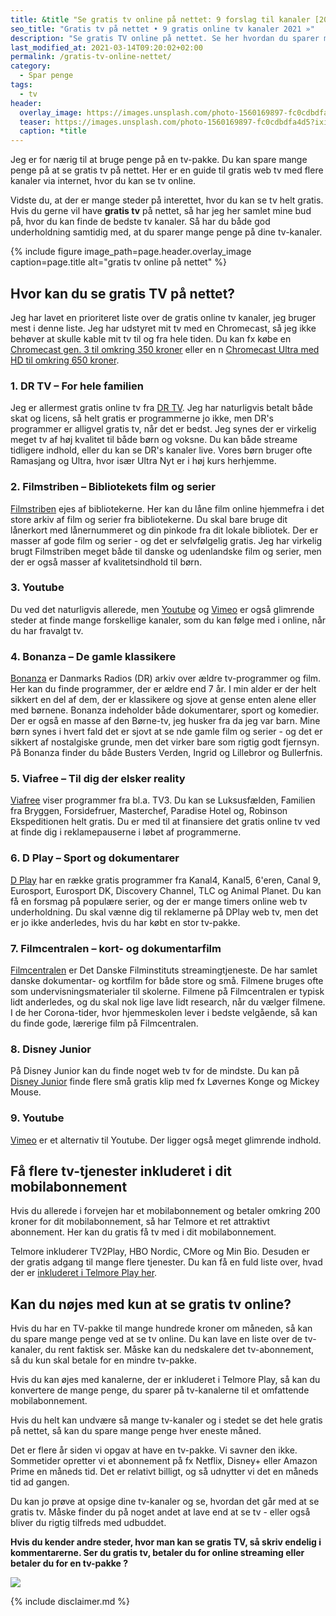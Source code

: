 ```yaml
---
title: &title "Se gratis tv online på nettet: 9 forslag til kanaler [2021]"
seo_title: "Gratis tv på nettet • 9 gratis online tv kanaler 2021 »"
description: "Se gratis TV online på nettet. Se her hvordan du sparer mange penge på tv allerede i dag. Du kan nemlig allerede se rigtig meget tv på nettet. Se her hvordan!"
last_modified_at: 2021-03-14T09:20:02+02:00
permalink: /gratis-tv-online-nettet/
category:
  - Spar penge
tags:
  - tv
header:
  overlay_image: https://images.unsplash.com/photo-1560169897-fc0cdbdfa4d5?ixid=MXwxMjA3fDB8MHxwaG90by1wYWdlfHx8fGVufDB8fHw%3D&ixlib=rb-1.2.1&auto=format&fit=crop&w=1952&q=80
  teaser: https://images.unsplash.com/photo-1560169897-fc0cdbdfa4d5?ixid=MXwxMjA3fDB8MHxwaG90by1wYWdlfHx8fGVufDB8fHw%3D&ixlib=rb-1.2.1&auto=format&fit=crop&w=400&q=80
  caption: *title
---
```


Jeg er for nærig til at bruge penge på en tv-pakke. Du kan spare mange penge på at se gratis tv på nettet. Her er en guide til gratis web tv med flere kanaler via internet, hvor du kan se tv online.

Vidste du, at der er mange steder på interettet, hvor du kan se tv helt gratis. Hvis du gerne vil have **gratis tv** på nettet, så har jeg her samlet mine bud på, hvor du kan finde de bedste tv kanaler. Så har du både god underholdning samtidig med, at du sparer mange penge på dine tv-kanaler.

{% include figure image_path=page.header.overlay_image caption=page.title alt="gratis tv online på nettet" %}

## Hvor kan du se gratis TV på nettet?

Jeg har lavet en prioriteret liste over de gratis online tv kanaler, jeg bruger mest i denne liste. Jeg har udstyret mit tv med en Chromecast, så jeg ikke behøver at skulle kable mit tv til og fra hele tiden. Du kan fx købe en [Chromecast gen. 3 til omkring 350 kroner](https://www.partner-ads.com/dk/klikbanner.php?partnerid=28187&bannerid=67757&htmlurl=https://www.proshop.dk/Streamingenheder/Google-Chromecast-3/2685248) eller en n [Chromecast Ultra med HD til omkring 650 kroner](https://www.partner-ads.com/dk/klikbanner.php?partnerid=28187&bannerid=67757&htmlurl=https://www.proshop.dk/Streamingenheder/Google-Chromecast-Ultra/2573052).

### 1. DR TV – For hele familien

Jeg er allermest gratis online tv fra [DR TV](https://www.dr.dk/tv). Jeg har naturligvis betalt både skat og licens, så helt gratis er programmerne jo ikke, men DR's programmer er alligvel gratis tv, når det er bedst. Jeg synes der er virkelig meget tv af høj kvalitet til både børn og voksne. Du kan både streame tidligere indhold, eller du kan se DR's kanaler live. Vores børn bruger ofte Ramasjang og Ultra, hvor især Ultra Nyt er i høj kurs herhjemme.

### 2. Filmstriben – Bibliotekets film og serier

[Filmstriben](https://fjernleje.filmstriben.dk/) ejes af bibliotekerne. Her kan du låne film online hjemmefra i det store arkiv af film og serier fra bibliotekerne. Du skal bare bruge dit lånerkort med lånernummeret og din pinkode fra dit lokale bibliotek. Der er masser af gode film og serier - og det er selvfølgelig gratis. Jeg har virkelig brugt Filmstriben meget både til danske og udenlandske film og serier, men der er også masser af kvalitetsindhold til børn.

### 3. Youtube

Du ved det naturligvis allerede, men [Youtube](https://www.youtube.com) og [Vimeo](https://www.vimeo.com) er også glimrende steder at finde mange forskellige kanaler, som du kan følge med i online, når du har fravalgt tv. 

### 4. Bonanza – De gamle klassikere

[Bonanza](https://www.dr.dk/bonanza) er Danmarks Radios (DR) arkiv over ældre tv-programmer og film. Her kan du finde programmer, der er ældre end 7 år. I min alder er der helt sikkert en del af dem, der er klassikere og sjove at gense enten alene eller med børnene. Bonanza indeholder både dokumentarer, sport og komedier. Der er også en masse af den Børne-tv, jeg husker fra da jeg var barn. Mine børn synes i hvert fald det er sjovt at se nde gamle film og serier - og det er sikkert af nostalgiske grunde, men det virker bare som rigtig godt fjernsyn. På Bonanza finder du både Busters Verden, Ingrid og Lillebror og Bullerfnis.

### 5. Viafree – Til dig der elsker reality

[Viafree](https://www.viafree.dk/) viser programmer fra bl.a. TV3. Du kan se Luksusfælden, Familien fra Bryggen, Forsidefruer, Masterchef, Paradise Hotel og, Robinson Ekspeditionen helt gratis. Du er med til at finansiere det gratis online tv ved at finde dig i reklamepauserne i løbet af programmerne.

### 6. D Play – Sport og dokumentarer

[D Play](http://www.dplay.dk/) har en række gratis programmer fra Kanal4, Kanal5, 6'eren, Canal 9, Eurosport, Eurosport DK, Discovery Channel, TLC og Animal Planet. Du kan få en forsmag på populære serier, og der er mange timers online web tv underholdning. Du skal vænne dig til reklamerne på DPlay web tv, men det er jo ikke anderledes, hvis du har købt en stor tv-pakke.

### 7. Filmcentralen – kort- og dokumentarfilm

[Filmcentralen](http://filmcentralen.dk/) er Det Danske Filminstituts streamingtjeneste. De har samlet danske dokumentar- og kortfilm for både store og små. Filmene bruges ofte som undervisningsmaterialer til skolerne. Filmene på Filmcentralen er typisk lidt anderledes, og du skal nok lige lave lidt research, når du vælger filmene. I de her Corona-tider, hvor hjemmeskolen lever i bedste velgående, så kan du finde gode, lærerige film på Filmcentralen.

### 8. Disney Junior

På Disney Junior kan du finde noget web tv for de mindste. Du kan på [Disney Junior](http://disneyjunior.disney.dk/se) finde flere små gratis klip med fx Løvernes Konge og Mickey Mouse.

### 9. Youtube

[Vimeo](https://www.vimeo.com) er et alternativ til Youtube. Der ligger også meget glimrende indhold.  

## Få flere tv-tjenester inkluderet i dit mobilabonnement

Hvis du allerede i forvejen har et mobilabonnement og betaler omkring 200 kroner for dit mobilabonnement, så har Telmore et ret attraktivt abonnement. Her kan du gratis få tv med i dit mobilabonnement.

Telmore inkluderer TV2Play, HBO Nordic, CMore og Min Bio. Desuden er der gratis adgang til mange flere tjenester. Du kan få en fuld liste over, hvad der er [inkluderet i Telmore Play her](https://www.telmore.dk/telmore-play).

## Kan du nøjes med kun at se gratis tv online?

Hvis du har en TV-pakke til mange hundrede kroner om måneden, så kan du spare mange penge ved at se tv online. Du kan lave en liste over de tv-kanaler, du rent faktisk ser. Måske kan du nedskalere det tv-abonnement, så du kun skal betale for en mindre tv-pakke.

Hvis du kan øjes med kanalerne, der er inkluderet i Telmore Play, så kan du konvertere de  mange penge, du sparer på tv-kanalerne til et omfattende mobilabonnement.

Hvis du helt kan undvære så mange tv-kanaler og i stedet se det hele gratis på nettet, så kan du spare mange penge hver eneste måned. 

Det er flere år siden vi opgav at have en tv-pakke. Vi savner den ikke. Sommetider opretter vi et abonnement på fx Netflix, Disney+ eller Amazon Prime en måneds tid. Det er relativt billigt, og så udnytter vi det en måneds tid ad gangen.

Du kan jo prøve at opsige dine tv-kanaler og se, hvordan det går med at se gratis tv. Måske finder du på noget andet at lave end at se tv - eller også bliver du rigtig tilfreds med udbuddet.

**Hvis du kender andre steder, hvor man kan se gratis TV, så skriv endelig i kommentarerne. Ser du gratis tv, betaler du for online streaming eller betaler du for en tv-pakke ?**

<a href="https://online.adservicemedia.dk/cgi-bin/click.pl?bid=1908831&media_id=81507" target="_blank"><img src="https://impr.adservicemedia.dk/cgi-bin/Services/ImpressionService/Image.pl?bid=1908831&media_id=81507"/></a>

{% include disclaimer.md %}
